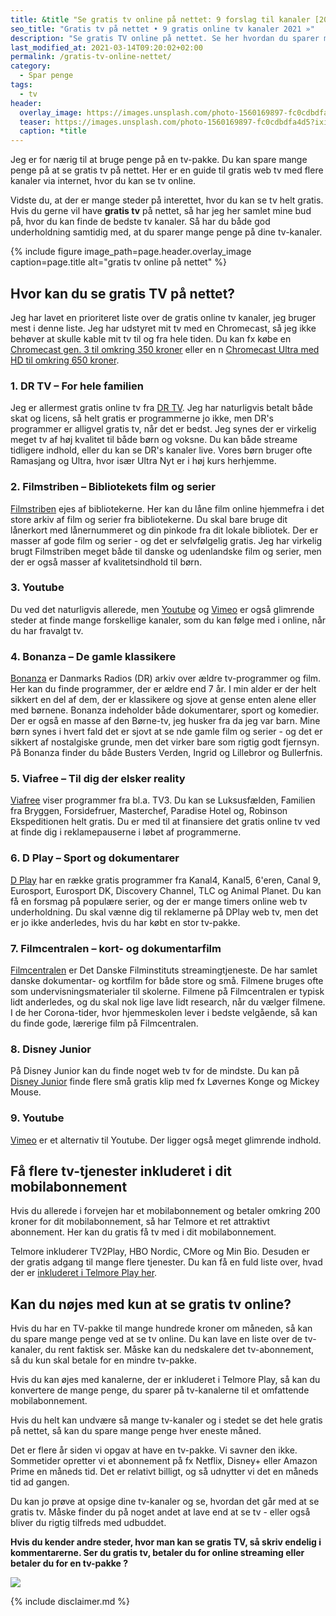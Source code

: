 ```yaml
---
title: &title "Se gratis tv online på nettet: 9 forslag til kanaler [2021]"
seo_title: "Gratis tv på nettet • 9 gratis online tv kanaler 2021 »"
description: "Se gratis TV online på nettet. Se her hvordan du sparer mange penge på tv allerede i dag. Du kan nemlig allerede se rigtig meget tv på nettet. Se her hvordan!"
last_modified_at: 2021-03-14T09:20:02+02:00
permalink: /gratis-tv-online-nettet/
category:
  - Spar penge
tags:
  - tv
header:
  overlay_image: https://images.unsplash.com/photo-1560169897-fc0cdbdfa4d5?ixid=MXwxMjA3fDB8MHxwaG90by1wYWdlfHx8fGVufDB8fHw%3D&ixlib=rb-1.2.1&auto=format&fit=crop&w=1952&q=80
  teaser: https://images.unsplash.com/photo-1560169897-fc0cdbdfa4d5?ixid=MXwxMjA3fDB8MHxwaG90by1wYWdlfHx8fGVufDB8fHw%3D&ixlib=rb-1.2.1&auto=format&fit=crop&w=400&q=80
  caption: *title
---
```


Jeg er for nærig til at bruge penge på en tv-pakke. Du kan spare mange penge på at se gratis tv på nettet. Her er en guide til gratis web tv med flere kanaler via internet, hvor du kan se tv online.

Vidste du, at der er mange steder på interettet, hvor du kan se tv helt gratis. Hvis du gerne vil have **gratis tv** på nettet, så har jeg her samlet mine bud på, hvor du kan finde de bedste tv kanaler. Så har du både god underholdning samtidig med, at du sparer mange penge på dine tv-kanaler.

{% include figure image_path=page.header.overlay_image caption=page.title alt="gratis tv online på nettet" %}

## Hvor kan du se gratis TV på nettet?

Jeg har lavet en prioriteret liste over de gratis online tv kanaler, jeg bruger mest i denne liste. Jeg har udstyret mit tv med en Chromecast, så jeg ikke behøver at skulle kable mit tv til og fra hele tiden. Du kan fx købe en [Chromecast gen. 3 til omkring 350 kroner](https://www.partner-ads.com/dk/klikbanner.php?partnerid=28187&bannerid=67757&htmlurl=https://www.proshop.dk/Streamingenheder/Google-Chromecast-3/2685248) eller en n [Chromecast Ultra med HD til omkring 650 kroner](https://www.partner-ads.com/dk/klikbanner.php?partnerid=28187&bannerid=67757&htmlurl=https://www.proshop.dk/Streamingenheder/Google-Chromecast-Ultra/2573052).

### 1. DR TV – For hele familien

Jeg er allermest gratis online tv fra [DR TV](https://www.dr.dk/tv). Jeg har naturligvis betalt både skat og licens, så helt gratis er programmerne jo ikke, men DR's programmer er alligvel gratis tv, når det er bedst. Jeg synes der er virkelig meget tv af høj kvalitet til både børn og voksne. Du kan både streame tidligere indhold, eller du kan se DR's kanaler live. Vores børn bruger ofte Ramasjang og Ultra, hvor især Ultra Nyt er i høj kurs herhjemme.

### 2. Filmstriben – Bibliotekets film og serier

[Filmstriben](https://fjernleje.filmstriben.dk/) ejes af bibliotekerne. Her kan du låne film online hjemmefra i det store arkiv af film og serier fra bibliotekerne. Du skal bare bruge dit lånerkort med lånernummeret og din pinkode fra dit lokale bibliotek. Der er masser af gode film og serier - og det er selvfølgelig gratis. Jeg har virkelig brugt Filmstriben meget både til danske og udenlandske film og serier, men der er også masser af kvalitetsindhold til børn.

### 3. Youtube

Du ved det naturligvis allerede, men [Youtube](https://www.youtube.com) og [Vimeo](https://www.vimeo.com) er også glimrende steder at finde mange forskellige kanaler, som du kan følge med i online, når du har fravalgt tv. 

### 4. Bonanza – De gamle klassikere

[Bonanza](https://www.dr.dk/bonanza) er Danmarks Radios (DR) arkiv over ældre tv-programmer og film. Her kan du finde programmer, der er ældre end 7 år. I min alder er der helt sikkert en del af dem, der er klassikere og sjove at gense enten alene eller med børnene. Bonanza indeholder både dokumentarer, sport og komedier. Der er også en masse af den Børne-tv, jeg husker fra da jeg var barn. Mine børn synes i hvert fald det er sjovt at se nde gamle film og serier - og det er sikkert af nostalgiske grunde, men det virker bare som rigtig godt fjernsyn. På Bonanza finder du både Busters Verden, Ingrid og Lillebror og Bullerfnis.

### 5. Viafree – Til dig der elsker reality

[Viafree](https://www.viafree.dk/) viser programmer fra bl.a. TV3. Du kan se Luksusfælden, Familien fra Bryggen, Forsidefruer, Masterchef, Paradise Hotel og, Robinson Ekspeditionen helt gratis. Du er med til at finansiere det gratis online tv ved at finde dig i reklamepauserne i løbet af programmerne.

### 6. D Play – Sport og dokumentarer

[D Play](http://www.dplay.dk/) har en række gratis programmer fra Kanal4, Kanal5, 6'eren, Canal 9, Eurosport, Eurosport DK, Discovery Channel, TLC og Animal Planet. Du kan få en forsmag på populære serier, og der er mange timers online web tv underholdning. Du skal vænne dig til reklamerne på DPlay web tv, men det er jo ikke anderledes, hvis du har købt en stor tv-pakke.

### 7. Filmcentralen – kort- og dokumentarfilm

[Filmcentralen](http://filmcentralen.dk/) er Det Danske Filminstituts streamingtjeneste. De har samlet danske dokumentar- og kortfilm for både store og små. Filmene bruges ofte som undervisningsmaterialer til skolerne. Filmene på Filmcentralen er typisk lidt anderledes, og du skal nok lige lave lidt research, når du vælger filmene. I de her Corona-tider, hvor hjemmeskolen lever i bedste velgående, så kan du finde gode, lærerige film på Filmcentralen.

### 8. Disney Junior

På Disney Junior kan du finde noget web tv for de mindste. Du kan på [Disney Junior](http://disneyjunior.disney.dk/se) finde flere små gratis klip med fx Løvernes Konge og Mickey Mouse.

### 9. Youtube

[Vimeo](https://www.vimeo.com) er et alternativ til Youtube. Der ligger også meget glimrende indhold.  

## Få flere tv-tjenester inkluderet i dit mobilabonnement

Hvis du allerede i forvejen har et mobilabonnement og betaler omkring 200 kroner for dit mobilabonnement, så har Telmore et ret attraktivt abonnement. Her kan du gratis få tv med i dit mobilabonnement.

Telmore inkluderer TV2Play, HBO Nordic, CMore og Min Bio. Desuden er der gratis adgang til mange flere tjenester. Du kan få en fuld liste over, hvad der er [inkluderet i Telmore Play her](https://www.telmore.dk/telmore-play).

## Kan du nøjes med kun at se gratis tv online?

Hvis du har en TV-pakke til mange hundrede kroner om måneden, så kan du spare mange penge ved at se tv online. Du kan lave en liste over de tv-kanaler, du rent faktisk ser. Måske kan du nedskalere det tv-abonnement, så du kun skal betale for en mindre tv-pakke.

Hvis du kan øjes med kanalerne, der er inkluderet i Telmore Play, så kan du konvertere de  mange penge, du sparer på tv-kanalerne til et omfattende mobilabonnement.

Hvis du helt kan undvære så mange tv-kanaler og i stedet se det hele gratis på nettet, så kan du spare mange penge hver eneste måned. 

Det er flere år siden vi opgav at have en tv-pakke. Vi savner den ikke. Sommetider opretter vi et abonnement på fx Netflix, Disney+ eller Amazon Prime en måneds tid. Det er relativt billigt, og så udnytter vi det en måneds tid ad gangen.

Du kan jo prøve at opsige dine tv-kanaler og se, hvordan det går med at se gratis tv. Måske finder du på noget andet at lave end at se tv - eller også bliver du rigtig tilfreds med udbuddet.

**Hvis du kender andre steder, hvor man kan se gratis TV, så skriv endelig i kommentarerne. Ser du gratis tv, betaler du for online streaming eller betaler du for en tv-pakke ?**

<a href="https://online.adservicemedia.dk/cgi-bin/click.pl?bid=1908831&media_id=81507" target="_blank"><img src="https://impr.adservicemedia.dk/cgi-bin/Services/ImpressionService/Image.pl?bid=1908831&media_id=81507"/></a>

{% include disclaimer.md %}
